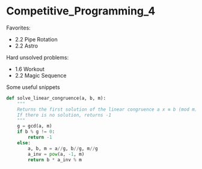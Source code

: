 # Competitive_Programming_4

Favorites:

- 2.2 Pipe Rotation
- 2.2 Astro

Hard unsolved problems:

- 1.6 Workout
- 2.2 Magic Sequence

Some useful snippets

```python
def solve_linear_congruence(a, b, m):
    """
    Returns the first solution of the linear congruence a x ≡ b (mod m)
    If there is no solution, returns -1
    """
    g = gcd(a, m)
    if b % g != 0:
        return -1
    else:
        a, b, m = a//g, b//g, m//g
        a_inv = pow(a, -1, m)
        return b * a_inv % m
```
